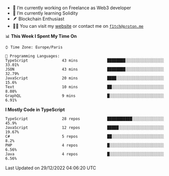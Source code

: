 - 🔭 I’m currently working on Freelance as Web3 developer
- 🌱 I’m currently learning Solidity
- 🪶 Blockchain Enthusiast
- 👨‍💻 You can visit my [website](https://f1tch.xyz) or contact me on [`f1tch@proton.me`](mailto:f1tch@proton.me)

<!--START_SECTION:waka-->
📊 **This Week I Spent My Time On** 

```text
⌚︎ Time Zone: Europe/Paris

💬 Programming Languages: 
TypeScript               43 mins             ████████░░░░░░░░░░░░░░░░░   33.01% 
JSON                     43 mins             ████████░░░░░░░░░░░░░░░░░   32.79% 
JavaScript               20 mins             ████░░░░░░░░░░░░░░░░░░░░░   15.6% 
Text                     10 mins             ██░░░░░░░░░░░░░░░░░░░░░░░   8.08% 
GraphQL                  9 mins              █░░░░░░░░░░░░░░░░░░░░░░░░   6.91%

```

**I Mostly Code in TypeScript** 

```text
TypeScript               28 repos            ███████████░░░░░░░░░░░░░░   45.9% 
JavaScript               12 repos            █████░░░░░░░░░░░░░░░░░░░░   19.67% 
C#                       5 repos             ██░░░░░░░░░░░░░░░░░░░░░░░   8.2% 
PHP                      4 repos             █░░░░░░░░░░░░░░░░░░░░░░░░   6.56% 
Java                     4 repos             █░░░░░░░░░░░░░░░░░░░░░░░░   6.56%

```



 Last Updated on 29/12/2022 04:06:20 UTC
<!--END_SECTION:waka-->
